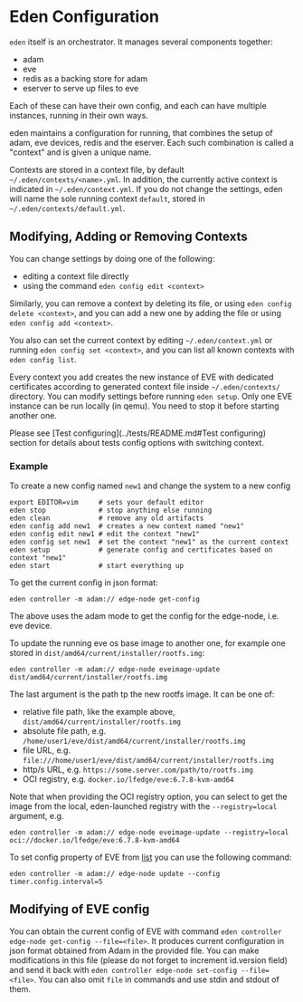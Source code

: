 # Eden Configuration

`eden` itself is an orchestrator. It manages several components together:

* adam
* eve
* redis as a backing store for adam
* eserver to serve up files to eve

Each of these can have their own config, and each can have multiple instances, running in their own ways.

eden maintains a configuration for running, that combines the setup of adam, eve devices, redis and the eserver. Each such
combination is called a "context" and is given a unique name.

Contexts are stored in a context file, by default `~/.eden/contexts/<name>.yml`. In addition, the currently active context
is indicated in `~/.eden/context.yml`. If you do not change the settings, eden will name the sole running context `default`,
stored in `~/.eden/contexts/default.yml`.

## Modifying, Adding or Removing Contexts

You can change settings by doing one of the following:

* editing a context file directly
* using the command `eden config edit <context>`

Similarly, you can remove a context by deleting its file, or using `eden config delete <context>`, and you can add a new one
by adding the file or using `eden config add <context>`.

You also can set the current context by editing `~/.eden/context.yml` or running `eden config set <context>`, and you can
list all known contexts with `eden config list`.

Every context you add creates the new instance of EVE with dedicated certificates
according to generated context file inside `~/.eden/contexts/` directory.
You can modify settings before running `eden setup`. Only one EVE instance can be run locally (in qemu). You need to stop it before starting another one.

Please see [Test configuring](../tests/README.md#Test configuring) section for details about tests config options with switching context.

### Example

To create a new config named `new1` and change the system to a new config

```console
export EDITOR=vim     # sets your default editor
eden stop             # stop anything else running
eden clean            # remove any old artifacts
eden config add new1  # creates a new context named "new1"
eden config edit new1 # edit the context "new1"
eden config set new1  # set the context "new1" as the current context
eden setup            # generate config and certificates based on context "new1"
eden start            # start everything up
```

To get the current config in json format:

```console
eden controller -m adam:// edge-node get-config
```

The above uses the adam mode to get the config for the edge-node, i.e. eve device.

To update the running eve os base image to another one, for example one stored in `dist/amd64/current/installer/rootfs.img`:

```console
eden controller -m adam:// edge-node eveimage-update dist/amd64/current/installer/rootfs.img
```

The last argument is the path tp the new rootfs image. It can be one of:

* relative file path, like the example above, `dist/amd64/current/installer/rootfs.img`
* absolute file path, e.g. `/home/user1/eve/dist/amd64/current/installer/rootfs.img`
* file URL, e.g. `file:///home/user1/eve/dist/amd64/current/installer/rootfs.img`
* http/s URL, e.g. `https://some.server.com/path/to/rootfs.img`
* OCI registry, e.g. `docker.io/lfedge/eve:6.7.8-kvm-amd64`

Note that when providing the OCI registry option, you can select to get the image from the local, eden-launched registry with
the `--registry=local` argument, e.g.

```console
eden controller -m adam:// edge-node eveimage-update --registry=local oci://docker.io/lfedge/eve:6.7.8-kvm-amd64
```

To set config property of EVE from [list](https://github.com/lf-edge/eve/blob/master/docs/CONFIG-PROPERTIES.md) you
can use the following command:

```console
eden controller -m adam:// edge-node update --config timer.config.interval=5
```

## Modifying of EVE config

You can obtain the current config of EVE with command `eden controller edge-node get-config --file=<file>`.
It produces current configuration in json format obtained from Adam in the provided file.
You can make modifications in this file (please do not forget to increment id.version field) and send it back with
`eden controller edge-node set-config --file=<file>`. You can also omit `file` in commands and use stdin and stdout
of them.
